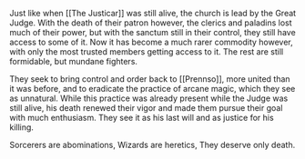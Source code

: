 Just like when [[The Justicar]] was still alive, the church is lead by the Great Judge. With the death of their patron however, the clerics and paladins lost much of their power, but with the sanctum still in their control, they still have access to some of it. Now it has become a much rarer commodity however, with only the most trusted members getting access to it. The rest are still formidable, but mundane fighters.

They seek to bring control and order back to [[Prennso]], more united than it was before, and to eradicate the practice of arcane magic, which they see as unnatural. While this practice was already present while the Judge was still alive, his death renewed their vigor and made them pursue their goal with much enthusiasm. They see it as his last will and as justice for his killing.

Sorcerers are abominations,
Wizards are heretics, 
They deserve only death.